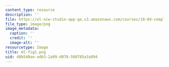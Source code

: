 ```yaml
---
content_type: resource
description: ''
file: https://ol-ocw-studio-app-qa.s3.amazonaws.com/courses/18-04-complex-variables-with-applications-spring-2018/48b540aeadb32a99d078500785a3a994_ml-fig1.png
file_type: image/png
image_metadata:
  caption: ''
  credit: ''
  image-alt: ''
resourcetype: Image
title: ml-fig1.png
uid: 48b540ae-adb3-2a99-d078-500785a3a994
---
```

